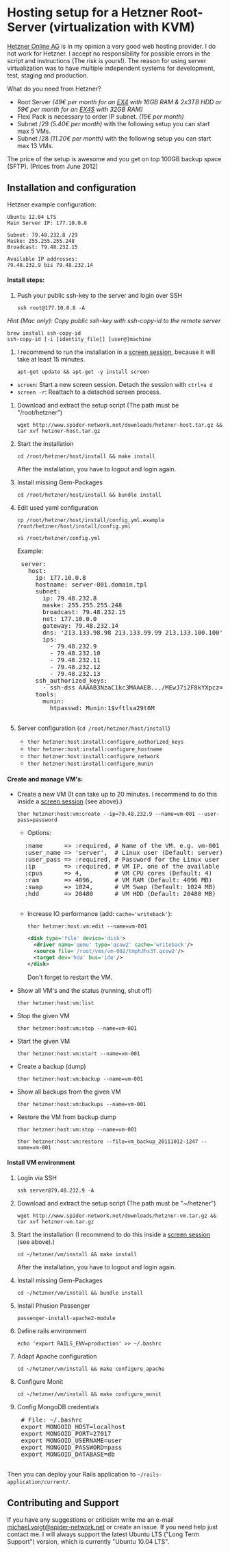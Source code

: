 Hosting setup for a Hetzner Root-Server (virtualization with KVM)
=================================================================

[Hetzner Online AG](http://www.hetzner.de) is in my opinion a very good web hosting provider.
I do not work for Hetzner. I accept no responsibility for possible errors in the script and
instructions (The risk is yours!). The reason for using server virtualization was to have multiple
independent systems for development, test, staging and production.

What do you need from Hetzner?

- Root Server _(49€ per month for an [EX4](http://www.hetzner.de/hosting/produktmatrix/rootserver-produktmatrix-ex) with 16GB RAM & 2x3TB HDD or 59€ per month for an [EX4S](http://www.hetzner.de/hosting/produktmatrix/rootserver-produktmatrix-ex) with 32GB RAM)_
- Flexi Pack is necessary to order IP subnet. _(15€ per month)_
- Subnet /29 _(5.40€ per month)_ with the following setup you can start max 5 VMs.
- Subnet /28 _(11.20€ per month)_ with the following setup you can start max 13 VMs.

The price of the setup is awesome and you get on top 100GB backup space (SFTP). (Prices from June 2012)

Installation and configuration
------------------------------

Hetzner example configuration:

    Ubuntu 12.04 LTS
    Main Server IP: 177.10.0.8

    Subnet: 79.48.232.8 /29
    Maske: 255.255.255.248
    Broadcast: 79.48.232.15

    Available IP addresses:
    79.48.232.9 bis 79.48.232.14

#### Install steps:
1. Push your public ssh-key to the server and login over SSH

    ``ssh root@177.10.0.8 -A``
    
_Hint (Mac only): Copy public ssh-key with ssh-copy-id to the remote server_

    brew install ssh-copy-id
    ssh-copy-id [-i [identity_file]] [user@]machine

1. I recommend to run the installation in a [screen session](http://de.wikipedia.org/wiki/GNU_Screen), because it
will take at least 15 minutes.

    ``apt-get update && apt-get -y install screen``

* ``screen``: Start a new screen session. Detach the session with ``ctrl+a d``
* ``screen -r``: Reattach to a detached screen process.


1. Download and extract the setup script (The path must be "/root/hetzner")

    ``wget http://www.spider-network.net/downloads/hetzner-host.tar.gz && tar xvf hetzner-host.tar.gz``

1. Start the installation

    ``cd /root/hetzner/host/install && make install``

    After the installation, you have to logout and login again.

1. Install missing Gem-Packages

    ``cd /root/hetzner/host/install && bundle install``

1. Edit used yaml configuration

    ``cp /root/hetzner/host/install/config.yml.example /root/hetzner/host/install/config.yml``

    ``vi /root/hetzner/config.yml``

    Example:
    <pre>
    server:
      host:
        ip: 177.10.0.8
        hostname: server-001.domain.tpl
        subnet:
          ip: 79.48.232.8
          maske: 255.255.255.248
          broadcast: 79.48.232.15
          net: 177.10.0.0
          gateway: 79.48.232.14
          dns: '213.133.98.98 213.133.99.99 213.133.100.100'
          ips:
            - 79.48.232.9
            - 79.48.232.10
            - 79.48.232.11
            - 79.48.232.12
            - 79.48.232.13
        ssh_authorized_keys:
          - ssh-dss AAAAB3NzaC1kc3MAAAEB.../MEwJ7i2F8kYXpcz== michael@voigt
        tools:
          munin:
            htpasswd: Munin:1$vftlsa29t6M
    </pre>

1. Server configuration (``cd /root/hetzner/host/install``)

    - ``thor hetzner:host:install:configure_authorized_keys``
    - ``thor hetzner:host:install:configure_hostname``
    - ``thor hetzner:host:install:configure_network``
    - ``thor hetzner:host:install:configure_munin``

#### Create and manage VM's:

- Create a new VM (It can take up to 20 minutes. I recommend to do this inside a [screen session](http://de.wikipedia.org/wiki/GNU_Screen) (see above).)

    ``thor hetzner:host:vm:create --ip=79.48.232.9 --name=vm-001 --user-pass=password``

    - Options:
    <pre>
    :name      => :required, # Name of the VM. e.g. vm-001
    :user_name => 'server',  # Linux user (Default: server)
    :user_pass => :required, # Password for the Linux user
    :ip        => :required, # VM IP, one of the available IP's from your subnet. e.g. 79.48.232.9
    :cpus      => 4,         # VM CPU cores (Default: 4)
    :ram       => 4096,      # VM RAM (Default: 4096 MB)
    :swap      => 1024,      # VM Swap (Default: 1024 MB)
    :hdd       => 20480      # VM HDD (Default: 20480 MB)
    </pre>

    - Increase IO performance (add: ``cache='writeback'``):

        ``thor hetzner:host:vm:edit --name=vm-001``

        ```xml
        <disk type='file' device='disk'>
          <driver name='qemu' type='qcow2' cache='writeback'/>
          <source file='/root/vms/vm-002/tmphJhs3T.qcow2'/>
          <target dev='hda' bus='ide'/>
        </disk>
        ```
        Don't forget to restart the VM.

- Show all VM's and the status (running, shut off)

    ``thor hetzner:host:vm:list``

- Stop the given VM

    ``thor hetzner:host:vm:stop --name=vm-001``

- Start the given VM

    ``thor hetzner:host:vm:start --name=vm-001``

- Create a backup (dump)

    ``thor hetzner:host:vm:backup --name=vm-001``

- Show all backups from the given VM

    ``thor hetzner:host:vm:backups --name=vm-001``

- Restore the VM from backup dump

    ``thor hetzner:host:vm:stop --name=vm-001``

    ``thor hetzner:host:vm:restore --file=vm_backup_20111012-1247 --name=vm-001``

#### Install VM environment

1. Login via SSH

    ``ssh server@79.48.232.9 -A``

1. Download and extract the setup script (The path must be "~/hetzner")

    ``wget http://www.spider-network.net/downloads/hetzner-vm.tar.gz && tar xvf hetzner-vm.tar.gz``

1. Start the installation (I recommend to do this inside a [screen session](http://de.wikipedia.org/wiki/GNU_Screen) (see above).)

    ``cd ~/hetzner/vm/install && make install``

    After the installation, you have to logout and login again.

1. Install missing Gem-Packages

    ``cd ~/hetzner/vm/install && bundle install``

1. Install Phusion Passenger

    ``passenger-install-apache2-module``

1. Define rails environment

    ``echo 'export RAILS_ENV=production' >> ~/.bashrc``

1. Adapt Apache configuration

    ``cd ~/hetzner/vm/install && make configure_apache``

1. Configure Monit

    ``cd ~/hetzner/vm/install && make configure_monit``

1. Config MongoDB credentials

    <pre>
    # File: ~/.bashrc
    export MONGOID_HOST=localhost
    export MONGOID_PORT=27017
    export MONGOID_USERNAME=user
    export MONGOID_PASSWORD=pass
    export MONGOID_DATABASE=db
    </pre>

Then you can deploy your Rails application to ``~/rails-application/current/``.

Contributing and Support
------------------------
If you have any suggestions or criticism write me an e-mail [michael.voigt@spider-network.net](mailto:michael.voigt@spider-network.net)
or create an issue. If you need help just contact me. I will always support the latest Ubuntu LTS ("Long Term Support")
version, which is currently "Ubuntu 10.04 LTS".
